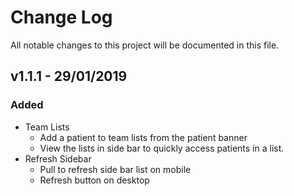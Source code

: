 
# Change Log
All notable changes to this project will be documented in this file.



## v1.1.1 - 29/01/2019

### Added
- Team Lists
  - Add a patient to team lists from the patient banner
  - View the lists in side bar to quickly access patients in a list. 
- Refresh Sidebar
  - Pull to refresh side bar list on mobile
  - Refresh button on desktop 
